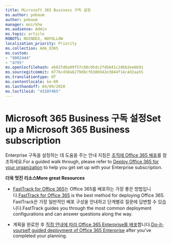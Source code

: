 ```yaml
---
title: Microsoft 365 Business 구독 설정
ms.author: pebaum
author: pebaum
manager: mnirkhe
ms.audience: Admin
ms.topic: article
ROBOTS: NOINDEX, NOFOLLOW
localization_priority: Priority
ms.collection: Adm_O365
ms.custom:
- "9002444"
- "4795"
ms.openlocfilehash: eb837d6a09f57c60c05dc2fdb641c2d6b2ee6b91
ms.sourcegitcommit: 0776c450a6279d8cf6386942e3844f14c4d2aa55
ms.translationtype: HT
ms.contentlocale: ko-KR
ms.lasthandoff: 04/09/2020
ms.locfileid: "43207465"
---
```

# <a name="set-up-a-microsoft-365-business-subscription"></a><span data-ttu-id="d6f05-102">Microsoft 365 Business 구독 설정</span><span class="sxs-lookup"><span data-stu-id="d6f05-102">Set up a Microsoft 365 Business subscription</span></span>

<span data-ttu-id="d6f05-103">Enterprise 구독을 설정하는 데 도움을 주는 안내 지침은 [조직에 Office 365 배포](https://docs.microsoft.com/office365/enterprise/setup-overview-for-enterprises)를 참조하세요.</span><span class="sxs-lookup"><span data-stu-id="d6f05-103">For a guided walk through, please refer to [Deploy Office 365 for your organization](https://docs.microsoft.com/office365/enterprise/setup-overview-for-enterprises) to help you get set up with your Enterprise subscription.</span></span>

<span data-ttu-id="d6f05-104">**더욱 멋진 리소스**</span><span class="sxs-lookup"><span data-stu-id="d6f05-104">**More great Resources**</span></span>

- <span data-ttu-id="d6f05-105">[FastTrack for Office 365](https://docs.microsoft.com/fasttrack/O365-fasttrack-benefit-for-office-365)는 Office 365를 배포하는 가장 좋은 방법입니다.</span><span class="sxs-lookup"><span data-stu-id="d6f05-105">[FastTrack for Office 365](https://docs.microsoft.com/fasttrack/O365-fasttrack-benefit-for-office-365) is the best method for deploying Office 365.</span></span> <span data-ttu-id="d6f05-106">FastTrack은 가장 일반적인 배포 구성을 안내하고 단계별로 질문에 답변할 수 있습니다.</span><span class="sxs-lookup"><span data-stu-id="d6f05-106">FastTrack guides you through the most common deployment configurations and can answer questions along the way.</span></span> 

- <span data-ttu-id="d6f05-107">계획을 완료한 후 [직접 안내에 따라 Office 365 Enterprise를 배포](https://docs.microsoft.com/office365/enterprise/setup-overview-for-enterprises#do-it-yourself-guided-deployment-of-office-365-enterprise)합니다.</span><span class="sxs-lookup"><span data-stu-id="d6f05-107">[Do-it-yourself guided deployment of Office 365 Enterprise](https://docs.microsoft.com/office365/enterprise/setup-overview-for-enterprises#do-it-yourself-guided-deployment-of-office-365-enterprise) after you've completed your planning.</span></span> 
